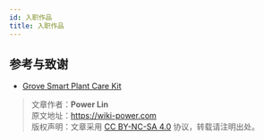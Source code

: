 ```yaml
---
id: 入职作品
title: 入职作品
---
```


## 参考与致谢 

- [Grove Smart Plant Care Kit](https://wiki.seeedstudio.com/Grove_Smart_Plant_Care_Kit/)

> 文章作者：**Power Lin**  
> 原文地址：<https://wiki-power.com>  
> 版权声明：文章采用 [CC BY-NC-SA 4.0](https://creativecommons.org/licenses/by/4.0/deed.zh) 协议，转载请注明出处。